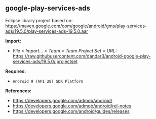 ## google-play-services-ads

Eclipse library project based on:<br/>
https://maven.google.com/com/google/android/gms/play-services-ads/19.5.0/play-services-ads-19.5.0.aar

**Import:**
- _File > Import... > Team > Team Project Set > URL:_<br/>
  https://raw.githubusercontent.com/dandar3/android-google-play-services-ads/19.5.0/.projectset

**Requires:**
- `Android 9 (API 28) SDK Platform`

**References:**
- https://developers.google.com/admob/android/
- https://developers.google.com/admob/android/rel-notes
- https://developers.google.com/android/guides/releases